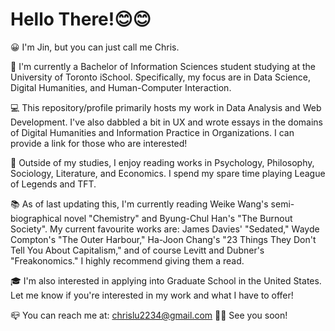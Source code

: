 # Hello There!😊😊

😀 I'm Jin, but you can just call me Chris.

🏫 I'm currently a Bachelor of Information Sciences student studying at the University of Toronto iSchool. Specifically, my focus are in Data Science, Digital Humanities, and Human-Computer Interaction.

💻 This repository/profile primarily hosts my work in Data Analysis and Web Development. I've also dabbled a bit in UX and wrote essays in the domains of Digital Humanities and Information Practice in Organizations. I can provide a link for those who are interested!

📙 Outside of my studies, I enjoy reading works in Psychology, Philosophy, Sociology, Literature, and Economics. I spend my spare time playing League of Legends and TFT.

📚 As of last updating this, I'm currently reading Weike Wang's semi-biographical novel "Chemistry" and Byung-Chul Han's "The Burnout Society". My current favourite works  are: James Davies' "Sedated," Wayde Compton's "The Outer Harbour," Ha-Joon Chang's "23 Things They Don't Tell You About Capitalism," and of course Levitt and Dubner's "Freakonomics." I highly recommend giving them a read.

🎓 I'm also interested in applying into Graduate School in the United States. Let me know if you're interested in my work and what I have to offer!

📪 You can reach me at: chrislu2234@gmail.com
🙋‍♂️ See you soon!
